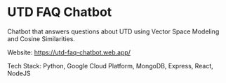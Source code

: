 # UTD FAQ Chatbot

Chatbot that answers questions about UTD using Vector Space Modeling and Cosine Similarities.

Website: https://utd-faq-chatbot.web.app/

Tech Stack: Python, Google Cloud Platform, MongoDB, Express, React, NodeJS